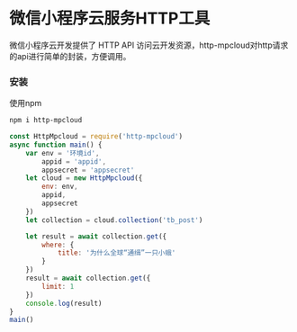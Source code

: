 # 微信小程序云服务HTTP工具

微信小程序云开发提供了 HTTP API 访问云开发资源，http-mpcloud对http请求的api进行简单的封装，方便调用。

### 安装
使用npm

```bash
npm i http-mpcloud
```

```javascript
const HttpMpcloud = require('http-mpcloud')
async function main() {
    var env = '环境id',
        appid = 'appid',
        appsecret = 'appsecret'
    let cloud = new HttpMpcloud({
        env: env,
        appid,
        appsecret
    })
    let collection = cloud.collection('tb_post')

    let result = await collection.get({
        where: {
            title: '为什么全球“通缉”一只小蛾'
        }
    })
    result = await collection.get({
        limit: 1
    })
    console.log(result)
}
main()
```
